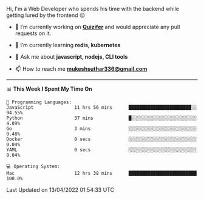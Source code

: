 Hi, I'm a Web Developer who spends his time with the backend while getting lured by the frontend 😜

- 🔭 I’m currently working on **[Quizifer](https://github.com/SutharMukesh/Quizifer/)** and would appreciate any pull requests on it.

- 🌱 I’m currently learning **redis, kubernetes**

- 💬 Ask me about **javascript, nodejs, CLI tools**

- 📫 How to reach me **mukeshsuthar336@gmail.com**

---
<!--START_SECTION:waka-->
📊 **This Week I Spent My Time On** 

```text
💬 Programming Languages: 
JavaScript               11 hrs 56 mins      ███████████████████████░░   94.55% 
Python                   37 mins             █░░░░░░░░░░░░░░░░░░░░░░░░   4.89% 
Go                       3 mins              ░░░░░░░░░░░░░░░░░░░░░░░░░   0.48% 
Docker                   0 secs              ░░░░░░░░░░░░░░░░░░░░░░░░░   0.04% 
YAML                     0 secs              ░░░░░░░░░░░░░░░░░░░░░░░░░   0.04%

💻 Operating System: 
Mac                      12 hrs 38 mins      █████████████████████████   100.0%

```


 Last Updated on 13/04/2022 01:54:33 UTC
<!--END_SECTION:waka-->
